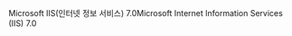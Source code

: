 <span data-ttu-id="e06ce-101">Microsoft IIS(인터넷 정보 서비스) 7.0</span><span class="sxs-lookup"><span data-stu-id="e06ce-101">Microsoft Internet Information Services (IIS) 7.0</span></span>